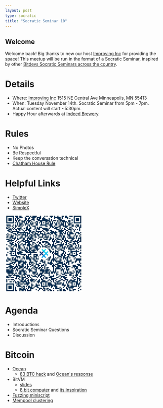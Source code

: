 ```yaml
---
layout: post
type: socratic
title: "Socratic Seminar 10"
---
```


## Welcome

Welcome back! Big thanks to new our host [Improving Inc](https://improving.com/) for providing the space!
This meetup will be run in the format of a Socratic Seminar, inspired by other [Bitdevs Socratic Seminars across the country](https://bitdevs.org/cities).

# Details
 - Where: [Improving Inc](https://www.google.com/maps/place/1515+NE+Central+Ave,+Minneapolis,+MN+55413/@45.0037797,-93.2469316,17z/data=!4m6!3m5!1s0x52b32d965c06ad57:0x277e62e6c3015129!8m2!3d45.0039428!4d-93.2456978!16s%2Fg%2F11bw3z3dw6) 1515 NE Central Ave Minneapolis, MN 55413
 - When: Tuesday November 14th. Socratic Seminar from 5pm - 7pm. Actual content will start ~5:30pm. 
 - Happy Hour afterwards at [Indeed Brewery](https://www.indeedbrewing.com/)

# Rules
 - No Photos
 - Be Respectful
 - Keep the conversation technical
 - [Chatham House Rule](https://www.facilitator.school/blog/chatham-house-rule)

# Helpful Links
 - [Twitter](https://twitter.com/BitcoinersMPLS)
 - [Website](https://bitdevsmpls.org)
 - [SimpleX](https://simplex.chat/contact#/?v=1-2&smp=smp%3A%2F%2FenEkec4hlR3UtKx2NMpOUK_K4ZuDxjWBO1d9Y4YXVaA%3D%40smp14.simplex.im%2F2yDM8Eh4B5js6FLUOsANpVYwUt79Q_TO%23%2F%3Fv%3D1-2%26dh%3DMCowBQYDK2VuAyEAqaz4Ij9Xxn3ziHXN9DhPBdbTgYc-XjGpKcr-oDBL-hc%253D%26srv%3Daspkyu2sopsnizbyfabtsicikr2s4r3ti35jogbcekhm3fsoeyjvgrid.onion&data=%7B%22type%22%3A%22group%22%2C%22groupLinkId%22%3A%22I3WA2zuDa5OOHwDT6m0G8Q%3D%3D%22%7D)


<img src="../simplex.jpeg" width="250" height="250" />

# Agenda
 - Introductions
 - Socratic Seminar Questions
 - Discussion

# Bitcoin
 - [Ocean](https://ocean.xyz/)
   * [83 BTC hack](https://www.nobsbitcoin.com/83-btc-fee-cold-wallet-hack/) and [Ocean's response](https://njump.me/nevent1qqs0czmhgll9v0tnv8yu0j8743ls2j4xggrdxduyrgemff6a0tu4nqcpr3mhxue69uhkummnw3ezucnfw33k76twv4ezuum0vd5kzmqzyqpdnat8dlluxw0la9xl4vuta03pecghcmc4p8vey25z6320ggx6yqcyqqqqqqg4cnfdd)
 - BitVM
   - [slides](https://docs.google.com/presentation/d/1vwWUP6PyDgZ4xh72fUouf5iBEZGuFLIF9-O5z5GUshs/)
   - [8 bit computer](https://github.com/supertestnet/8bit-cpu-for-bitvm/tree/main) and [its inspiration](https://www.youtube.com/watch?v=HyznrdDSSGM&list=PLowKtXNTBypGqImE405J2565dvjafglHU)
 - [Fuzzing miniscript](https://delvingbitcoin.org/t/differential-fuzzing-of-bitcoin-implementations/208)
 - [Mempool clustering](https://delvingbitcoin.org/t/about-the-wg-cluster-mempool-category/155)
